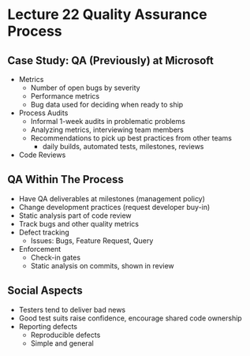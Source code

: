 # Lecture 22 Quality Assurance Process

## Case Study: QA (Previously) at Microsoft

* Metrics
  * Number of open bugs by severity
  * Performance metrics
  * Bug data used for deciding when ready to ship
* Process Audits
  * Informal 1-week audits in problematic problems
  * Analyzing metrics, interviewing team members
  * Recommendations to pick up best practices from other teams
    * daily builds, automated tests, milestones, reviews
* Code Reviews

## QA Within The Process

* Have QA deliverables at milestones (management policy)
* Change development practices (request developer buy-in)
* Static analysis part of code review
* Track bugs and other quality metrics
* Defect tracking
  * Issues: Bugs, Feature Request, Query
* Enforcement
  * Check-in gates
  * Static analysis on commits, shown in review

## Social Aspects

* Testers tend to deliver bad news
* Good test suits raise confidence, encourage shared code ownership
* Reporting defects
  * Reproducible defects
  * Simple and general

